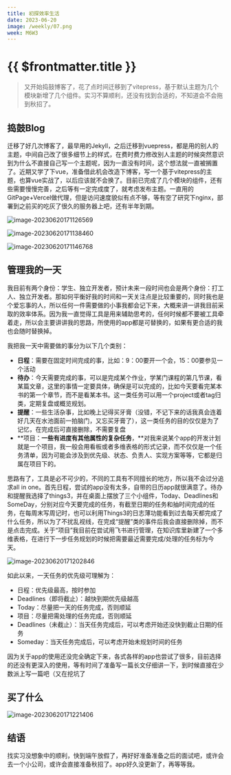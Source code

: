 ```yaml
---
title: 初探效率生活
date: 2023-06-20
image: /weekly/07.png
week: M6W3
---
```


# {{ $frontmatter.title }} <Badge type="tip" :text="String($frontmatter.date).slice(0,10)" />


> 又开始捣鼓博客了，花了点时间迁移到了vitepress，基于默认主题为几个模块新增了几个组件。实习不算顺利，还没有找到合适的，不知道会不会拖到秋招了。

## 捣鼓Blog

迁移了好几次博客了，最早用的Jekyll，之后迁移到vuepress，都是用的别人的主题，中间自己改了很多细节上的样式，在费时费力修改别人主题的时候突然意识到为什么不直接自己写一个主题呢，因为一直没有时间，这个想法就一直被搁置了。近期又学了下vue，准备借此机会改造下博客，写一个基于vitepress的主题，也算vue实战了，以后应该就不会换了。目前已完成了几个模块的组件，还有些需要慢慢完善，之后等有一定完成度了，就考虑发布主题。一直用的GitPage+Vercel做代理，但是访问速度貌似有点不够，等有空了研究下nginx，部署到之前买的吃灰了很久的服务器上吧，还有半年到期。

![image-20230620171126569](https://s2.loli.net/2023/06/20/cSi8Y5xZIGdfnJh.png)

![image-20230620171138460](https://s2.loli.net/2023/06/20/OpHKSQ5zALkqtcf.png)

![image-20230620171146768](https://s2.loli.net/2023/06/20/uYy4UsWVt8eH1fD.png)

## 管理我的一天

我目前有两个身份：学生、独立开发者，预计未来一段时间也会是两个身份：打工人、独立开发者。那如何平衡好我的时间和一天关注点是比较重要的，同时我也是个爱忘事的人，所以任何一件需要做的小事我都会记下来，大概来讲一讲我目前采取的效率体系。因为我一直觉得工具是用来辅助思考的，任何时候都不要被工具牵着走，所以会主要讲讲我的思路，所使用的app都是可替换的，如果有更合适的我也会随时替换掉。

我把我一天中需要做的事分为以下几个类别：

- **日程**：需要在固定时间完成的事，比如：9：00要开一个会，15：00要参见一个活动
- **待办**：今天需要完成的事，可以是完成某个作业，学某门课程的第几节课，看某篇文章，这里的事情一定要具体，确保是可以完成的，比如今天要看完某本书的第一个章节，而不是看某本书。这一类任务可以用一个project或者tag归类，定期复盘或概览规划。
- **提醒**：一些生活杂事，比如晚上记得买牙膏（没错，不记下来的话我真会连着好几天在水池面前一拍脑门，又忘买牙膏了），这一类任务的目的仅仅是为了记忆，在完成后可直接删除，不需要复盘
- **项目：**一些有进度有其他属性的复杂任务**，**对我来说某个app的开发计划就是一个项目，我一般会用看板或者多维表格的形式记录，而不仅仅是一个任务清单，因为可能会涉及到优先级、状态、负责人、实现方案等等，它都是归属在项目下的。

思路有了，工具是必不可少的，不同的工具有不同擅长的地方，所以我不会过分追求all in one。首先日程，尝试的app没有太多，自带的日历app就很满意了。待办和提醒我选择了things3，并在桌面上摆放了三个小组件，Today、Deadlines和SomeDay，分别对应今天要完成的任务，有截至日期的任务和抽时间完成的任务，在每周末写周记时，也可以利用Things3的日志薄功能看到过去每天都完成了什么任务，所以为了不扰乱视线，在完成“提醒”类的事件后我会直接删除掉，而不是点击完成。关于“项目”我目前在尝试用飞书进行管理，在知识库里新建了一个多维表格，在进行下一步任务规划的时候把需要最近需要完成/处理的任务标为今天。

![image-20230620171202846](https://s2.loli.net/2023/06/20/lQa2twvTdCUILYy.png)

如此以来，一天任务的优先级可理解为：

- 日程：优先级最高，按时参加
- Deadlines（即将截止）：越快到期优先级越高
- Today：尽量把一天的任务完成，否则顺延
- 项目：尽量把需处理的任务完成，否则顺延
- Deadlines（未截止）：当天任务完成后，可以考虑开始还没快到截止日期的任务
- Someday：当天任务完成后，可以考虑开始未规划时间的任务

因为关于app的使用还没完全确定下来，各式各样的app也尝试了很多，目前选择的还没有更深入的使用，等有时间了准备写一篇长文仔细讲一下，到时候直接在少数派上写一篇吧（又在挖坑了

## 买了什么

![image-20230620171221406](https://s2.loli.net/2023/06/20/khgJemw2oSA4f1M.png)

## 结语

找实习没想象中的顺利，快到端午放假了，再好好准备准备之后的面试吧，或许会去一个小公司，或许会直接准备秋招了。app好久没更新了，再等等我。